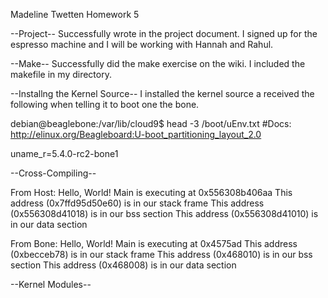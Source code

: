 Madeline Twetten
Homework 5

--Project--
Successfully wrote in the project document. I signed up for the espresso machine
and I will be working with Hannah and Rahul.

--Make--
Successfully did the make exercise on the wiki. I included the makefile in my
directory.

--Installng the Kernel Source--
I installed the kernel source a received the following when telling it to boot
one the bone.

debian@beaglebone:/var/lib/cloud9$ head -3 /boot/uEnv.txt
#Docs: http://elinux.org/Beagleboard:U-boot_partitioning_layout_2.0

uname_r=5.4.0-rc2-bone1

--Cross-Compiling--

From Host:
Hello, World! Main is executing at 0x556308b406aa
This address (0x7ffd95d50e60) is in our stack frame
This address (0x556308d41018) is in our bss section
This address (0x556308d41010) is in our data section

From Bone:
Hello, World! Main is executing at 0x4575ad
This address (0xbecceb78) is in our stack frame
This address (0x468010) is in our bss section
This address (0x468008) is in our data section

--Kernel Modules--


